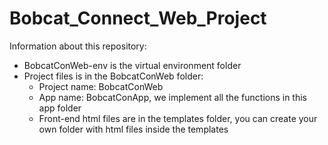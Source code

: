 # Bobcat_Connect_Web_Project

Information about this repository:
- BobcatConWeb-env is the virtual environment folder
- Project files is in the BobcatConWeb folder:
   + Project name: BobcatConWeb
   + App name: BobcatConApp, we implement all the functions in this app folder
   + Front-end html files are in the templates folder, you can create your own folder with html files inside the templates
